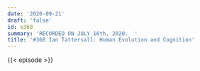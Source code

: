 ```yaml
---
date: '2020-09-21'
draft: 'false'
id: e368
summary: 'RECORDED ON JULY 16th, 2020.  '
title: '#368 Ian Tattersall: Human Evolution and Cognition'
---
```

{{< episode >}}
